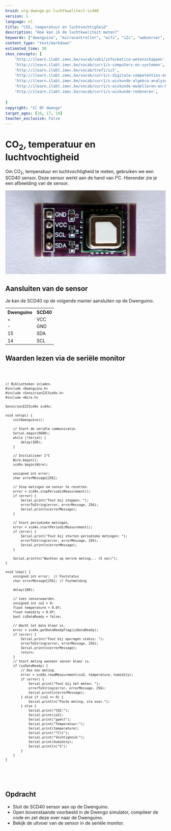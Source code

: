 ```yaml
---
hruid: org-dwengo-pc-luchtkwaliteit-scd40
version: 1
language: nl
title: "CO2, temperatuur en luchtvochtigheid"
description: "Hoe kan ik de luchtkwaliteit meten?"
keywords: ["dwenguino", "microcontroller", "wifi", "i2c", "webserver", "internet", "co2", "luchtkwaliteit"]
content_type: "text/markdown"
estimated_time: 30
skos_concepts: [
    'http://ilearn.ilabt.imec.be/vocab/vak1/informatica-wetenschappen', 
    'http://ilearn.ilabt.imec.be/vocab/curr1/s-computers-en-systemen',
    'http://ilearn.ilabt.imec.be/vocab/tref1/ict',
    'http://ilearn.ilabt.imec.be/vocab/curr1/c-digitale-competenties-en-mediawijsheid',
    'http://ilearn.ilabt.imec.be/vocab/curr1/s-wiskunde-algebra-analyse',
    'http://ilearn.ilabt.imec.be/vocab/curr1/s-wiskunde-modelleren-en-heuristiek',
    'http://ilearn.ilabt.imec.be/vocab/curr1/s-wiskunde-redeneren',

]
copyright: "CC BY dwengo"
target_ages: [16, 17, 18]
teacher_exclusive: False
---
```


<h1>CO<sub>2</sub>, temperatuur en luchtvochtigheid</h1>

Om CO<sub>2</sub>, temperatuur en luchtvochtigheid te meten, gebruiken we een SCD40 sensor. Deze sensor werkt aan de hand van I²C. Hieronder zie je een afbeelding van de sensor.

![Foto van de SCD40 module.](images/scd40.JPG)

## Aansluiten van de sensor

Je kan de SCD40 op de volgende manier aansluiten op de Dwenguino.

<table>
    <tr>
        <th>Dwenguino</th>
        <th>SCD40</th>
    </tr>
    <tr>
        <td>+</td>
        <td>VCC</td>
    </tr>
    <tr>
        <td>-</td>
        <td>GND</td>
    </tr>
    <tr>
        <td>15</td>
        <td>SDA</td>
    </tr>
    <tr>
        <td>14</td>
        <td>SCL</td>
    </tr>
</table>

## Waarden lezen via de seriële monitor


<div class="dwengo-content dwengo-code-simulator">
    <pre>
<code class="language-cpp" data-filename="luchtkwaliteit_serieel.cpp">

    // Bibliotheken inladen.
    #include <Dwenguino.h>
    #include <SensirionI2CScd4x.h>
    #include <Wire.h>

    SensirionI2CScd4x scd4x;

    void setup() {
        initDwenguino();

        // Start de seriële communicatie.
        Serial.begin(9600);
        while (!Serial) {
            delay(100);
        }

        // Initialiseer I²C
        Wire.begin();
        scd4x.begin(Wire);

        unsigned int error;
        char errorMessage[256];

        // Stop metingen om sensor te resetten.
        error = scd4x.stopPeriodicMeasurement();
        if (error) {
            Serial.print("Fout bij stoppen: ");
            errorToString(error, errorMessage, 256);
            Serial.println(errorMessage);
        }

        // Start periodieke metingen.
        error = scd4x.startPeriodicMeasurement();
        if (error) {
            Serial.print("Fout bij starten periodieke metingen: ");
            errorToString(error, errorMessage, 256);
            Serial.println(errorMessage);
        }

        Serial.println("Wachten op eerste meting... (5 sec)");
    }

    void loop() {
        unsigned int error;  // Foutstatus
        char errorMessage[256]; // Foutmelding

        delay(100);

        // Lees sensorwaarden.
        unsigned int co2 = 0;
        float temperature = 0.0f;
        float humidity = 0.0f;
        bool isDataReady = false;

        // Wacht tot data klaar is.
        error = scd4x.getDataReadyFlag(isDataReady);
        if (error) {
            Serial.print("Fout bij opvragen status: ");
            errorToString(error, errorMessage, 256);
            Serial.println(errorMessage);
            return;
        }
        // Start meting wanneer sensor klaar is.
        if (isDataReady) {
            // Doe een meting.
            error = scd4x.readMeasurement(co2, temperature, humidity);
            if (error) {
                Serial.print("Fout bij het meten: ");
                errorToString(error, errorMessage, 256);
                Serial.println(errorMessage);
            } else if (co2 == 0) {
                Serial.println("Foute meting, sla over.");
            } else {
                Serial.print("CO2:");
                Serial.print(co2);
                Serial.print("ppm\t");
                Serial.print("Temperatuur:");
                Serial.print(temperature);
                Serial.print("°C\t");
                Serial.print("Vochtigheid:");
                Serial.print(humidity);
                Serial.println("%");
            }
        }  
    }

</code>
    </pre>
</div>

<div class="dwengo-content assignment">
<h2 class="title">Opdracht</h2>
<div class="content">
  <ul>
    <li>Sluit de SCD40 sensor aan op de Dwenguino.</li>
    <li>Open bovenstaande voorbeeld in de Dwengo simulator, compileer de code en zet deze over naar de Dwenguino.</li>
    <li>Bekijk de uitvoer van de sensor in de seriële monitor.</li>
  </ul>
</div>
</div>